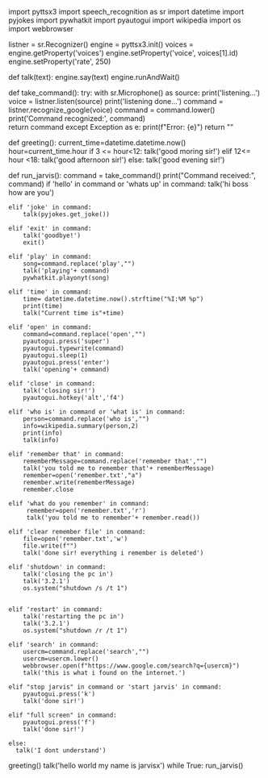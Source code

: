 import pyttsx3
import speech_recognition as sr
import datetime
import pyjokes
import pywhatkit
import pyautogui
import wikipedia
import os
import webbrowser

listner = sr.Recognizer()
engine = pyttsx3.init()
voices = engine.getProperty('voices')
engine.setProperty('voice', voices[1].id)
engine.setProperty('rate', 250)

def talk(text):
    engine.say(text)
    engine.runAndWait()

def take_command():
    try:
        with sr.Microphone() as source:
            print('listening...')
            voice = listner.listen(source)
            print('listening done...')
            command = listner.recognize_google(voice)
            command = command.lower()
            print('Command recognized:', command)  
            return command
    except Exception as e:
        print(f"Error: {e}")
        return ""


def greeting():
    current_time=datetime.datetime.now()
    hour=current_time.hour
    if 3 <= hour<12:
        talk('good moring sir!')
    elif 12<= hour <18:
        talk('good afternoon sir!')
    else:
        talk('good evening sir!')
        

def run_jarvis():
    command = take_command()
    print("Command received:", command)
    if 'hello' in command or 'whats up' in command:
        talk('hi boss how are you')
        
    elif 'joke' in command:
        talk(pyjokes.get_joke())
        
    elif 'exit' in command:
        talk('goodbye!')
        exit()
        
    elif 'play' in command:
        song=command.replace('play',"")
        talk('playing'+ command)
        pywhatkit.playonyt(song)
        
    elif 'time' in command:
        time= datetime.datetime.now().strftime("%I:%M %p")
        print(time)
        talk("Current time is"+time)
     
    elif 'open' in command:
        command=command.replace('open',"")
        pyautogui.press('super')
        pyautogui.typewrite(command)
        pyautogui.sleep(1)
        pyautogui.press('enter')
        talk('opening'+ command)       
        
    elif 'close' in command:
        talk('closing sir!')
        pyautogui.hotkey('alt','f4')
        
    elif 'who is' in command or 'what is' in command:
        person=command.replace('who is',"")
        info=wikipedia.summary(person,2)
        print(info)
        talk(info)
           
    elif 'remember that' in command:
        rememberMessage=command.replace('remember that',"")
        talk('you told me to remember that'+ rememberMessage)
        remember=open('remember.txt',"a")
        remember.write(rememberMessage)
        remember.close 
              
    elif 'what do you remember' in command:
         remember=open('remember.txt','r')    
         talk('you told me to remember'+ remember.read())
     
    elif 'clear remember file' in command:
        file=open('remember.txt','w')
        file.write(f"")
        talk('done sir! everything i remember is deleted')
        
    elif 'shutdown' in command:
        talk('closing the pc in')
        talk('3.2.1')
        os.system("shutdown /s /t 1")
        
        
    elif 'restart' in command:
        talk('restarting the pc in')
        talk('3.2.1')
        os.system("shutdown /r /t 1")
    
    elif 'search' in command:
        usercm=command.replace('search',"")
        usercm=usercm.lower()
        webbrowser.open(f"https://www.google.com/search?q={usercm}")
        talk('this is what i found on the internet.')
        
    elif "stop jarvis" in command or 'start jarvis' in command:
        pyautogui.press('k')
        talk('done sir!')

    elif "full screen" in command:
        pyautogui.press('f')
        talk('done sir!')
        
    else:
      talk('I dont understand')

greeting()
talk('hello world my name is jarvisx')
while True:
    run_jarvis()
